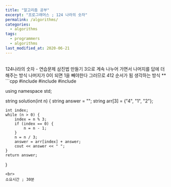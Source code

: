 ```yaml
---
title: "알고리즘 공부"
excerpt: "프로그래머스 ; 124 나라의 숫자"
permalink: /algorithms/
categories:
  - algorithms
tags:
  - programmers
  - algorithms
last_modified_at: 2020-06-21
---
```

<br>
124나라의 숫자 - 연습문제
<https://programmers.co.kr/learn/courses/30/lessons/12899>
삼진법 만들기
3으로 계속 나누어 가면서 나머지를 답에 더해주는 방식
나머지가 0이 되면 1을 빼야한다
그러므로 412 순서가 됨
생각하는 방식 **
<br>
```cpp
#include <string>
#include <vector>
#include <iostream>

using namespace std;

string solution(int n) {
    string answer = "";
    string arr[3] = {"4", "1", "2"};

    int index;
    while (n > 0) {
        index = n % 3;
        if (index == 0) {
            n = n - 1;
        }
        n = n / 3;
        answer = arr[index] + answer;
        cout << answer << " ";
    }
    return answer;
}
```
<br>
소요시간 ; 30분
